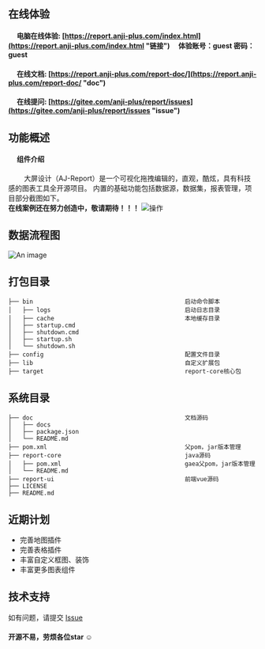## 在线体验
#### &emsp;  电脑在线体验: [https://report.anji-plus.com/index.html](https://report.anji-plus.com/index.html "链接")  &emsp;体验账号：guest  密码：guest
#### &emsp;  在线文档: [https://report.anji-plus.com/report-doc/](https://report.anji-plus.com/report-doc/ "doc")<br>
#### &emsp;  在线提问: [https://gitee.com/anji-plus/report/issues](https://gitee.com/anji-plus/report/issues "issue")

## 功能概述
#### &emsp;  组件介绍
&emsp;&emsp; 大屏设计（AJ-Report）是一个可视化拖拽编辑的，直观，酷炫，具有科技感的图表工具全开源项目。
内置的基础功能包括数据源，数据集，报表管理，项目部分截图如下。<br>
**在线案例还在努力创造中，敬请期待！！！**
![操作](https://images.gitee.com/uploads/images/2021/0703/094742_c0243f70_1728982.gif "2021-07-03_09-43-50.gif")

## 数据流程图
![An image](https://images.gitee.com/uploads/images/2021/0630/160451_31bb9052_1728982.png)

## 打包目录
```
├── bin                                           启动命令脚本
│   ├── logs                                      启动日志目录
│   ├── cache                                     本地缓存目录
│   ├── startup.cmd
│   ├── shutdown.cmd
│   ├── startup.sh
│   └── shutdown.sh
├── config                                        配置文件目录
├── lib                                           自定义扩展包
├── target                                        report-core核心包
```

## 系统目录
```
├── doc                                           文档源码
│   ├── docs
│   ├── package.json
│   └── README.md
├── pom.xml                                       父pom，jar版本管理
├── report-core                                   java源码
│   ├── pom.xml                                   gaea父pom，jar版本管理
│   └── README.md
├── report-ui                                     前端vue源码
├── LICENSE
├── README.md
```


## 近期计划
-   完善地图插件
-   完善表格插件
-   丰富自定义框图、装饰
-   丰富更多图表组件

## 技术支持
如有问题，请提交 [Issue](https://gitee.com/anji-plus/report/issues)

#### 开源不易，劳烦各位star ☺



